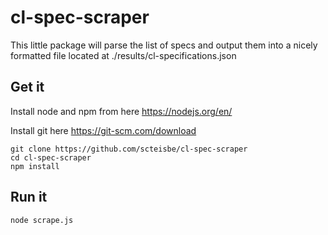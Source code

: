 # cl-spec-scraper

This little package will parse the list of specs and output them into a nicely formatted file located at ./results/cl-specifications.json

## Get it

Install node and npm from here https://nodejs.org/en/

Install git here https://git-scm.com/download

```
git clone https://github.com/scteisbe/cl-spec-scraper
cd cl-spec-scraper
npm install
```

## Run it

```
node scrape.js
```
